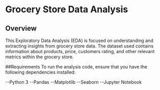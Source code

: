 # Grocery Store Data Analysis
## Overview
This Exploratory Data Analysis (EDA) is focused on understanding and extracting insights from grocery store data. The dataset used contains information about products, price, customers rating, and other relevant metrics within the grocery store.

##Requirements
To run the analysis code, ensure that you have the following dependencies installed:

--Python 3
--Pandas
--Matplotlib
--Seaborn
--Jupyter Notebook 
